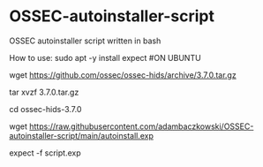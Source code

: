 # OSSEC-autoinstaller-script
OSSEC autoinstaller script written in bash

How to use:
sudo apt -y install expect #ON UBUNTU 

wget https://github.com/ossec/ossec-hids/archive/3.7.0.tar.gz

tar xvzf 3.7.0.tar.gz

cd ossec-hids-3.7.0

wget https://raw.githubusercontent.com/adambaczkowski/OSSEC-autoinstaller-script/main/autoinstall.exp

expect -f script.exp

